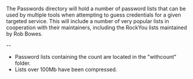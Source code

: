 The Passwords directory will hold a number of password lists that can be used by multiple tools when attempting to guess credentials for a given targeted service. This will include a number of very popular lists in cooperation with their maintainers, including the RockYou lists maintained by Rob Bowes.

--

- Password lists containing the count are located in the "withcount" folder.
- Lists over 100Mb have been compressed.
